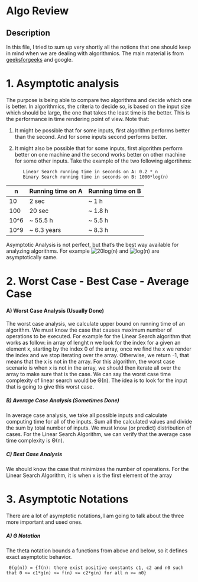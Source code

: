 # Algo Review
## Description
In this file, I tried to sum up very shortly all the notions that one should keep in mind when we are dealing with algorithmics. The main material is from [geeksforgeeks](https://www.geeksforgeeks.org) and google.

# 1. Asymptotic analysis
The purpose is being able to compare two algorithms and decide which one is better. In algorithmics, the criteria to decide so, is based on the input size which should be large, the one that takes the least time is the better. This is the performance in time rendering point of view. Note that:
  1. It might be possible that for some inputs, first algorithm performs better than the second. And for some inputs second performs better.
  2. It might also be possible that for some inputs, first algorithm perform better on one machine and the second works better on other machine for some other inputs.
 Take the example of the two following algortihms:
            
            Linear Search running time in seconds on A: 0.2 * n
            Binary Search running time in seconds on B: 1000*log(n)


|n      | Running time on A | Running time on B |
|-------|-------------------|-------------------|
|10     | 2 sec             | ~ 1 h             |
|100    | 20 sec            | ~ 1.8 h           |
|10^6   | ~ 55.5 h          | ~ 5.5 h           |
|10^9   | ~ 6.3 years       | ~ 8.3 h           |

Asymptotic Analysis is not perfect, but that’s the best way available for analyzing algorithms. For example <img src="https://latex.codecogs.com/gif.latex?20log(n)" title="20log(n)" /> and  <img src="https://latex.codecogs.com/gif.latex?log(n)" title="log(n)" /> are asymptotically same.

# 2. Worst Case - Best Case - Average Case
  
  #### A) Worst Case Analysis (Usually Done) 
The worst case analysis, we calculate upper bound on running time of an algorithm. We must know the case that causes maximum number of operations to be executed. For example for the Linear Search algorithm that works as follow: in array of lenght n we look for the index for a given an element x, starting by the index 0 of the array, once we find the x we render the index and we stop iterating over the array. Otherwise, we return -1, that means that the x is not in the array. For this algorithm, the worst case scenario is when x is not in the array, we should then iterate all over the array to make sure that is the case. We can say the worst case time complexity of linear search would be Θ(n). The idea is to look for the input that is going to give this worst case.

 ##### B) Average Case Analysis (Sometimes Done)
In average case analysis, we take all possible inputs and calculate computing time for all of the inputs. Sum all the calculated values and divide the sum by total number of inputs. We must know (or predict) distribution of cases. For the Linear Search Algorithm, we can verify that the average case time complexity is Θ(n). 

 ##### C) Best Case Analysis
 We should know the case that minimizes the number of operations. For the Linear Search Algorithm, it is when x is the first element of the array
 
 
 # 3. Asymptotic Notations
 There are a lot of asymptotic notations, I am going to talk about the three more important and used ones.
 ##### A) Θ Notation
 The theta notation bounds a functions from above and below, so it defines exact asymptotic behavior.
  
     Θ(g(n)) = {f(n): there exist positive constants c1, c2 and n0 such that 0 <= c1*g(n) <= f(n) <= c2*g(n) for all n >= n0}



















